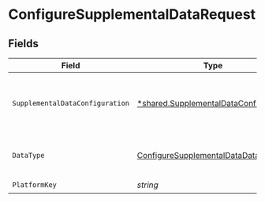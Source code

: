 # ConfigureSupplementalDataRequest


## Fields

| Field                                                                                             | Type                                                                                              | Required                                                                                          | Description                                                                                       | Example                                                                                           |
| ------------------------------------------------------------------------------------------------- | ------------------------------------------------------------------------------------------------- | ------------------------------------------------------------------------------------------------- | ------------------------------------------------------------------------------------------------- | ------------------------------------------------------------------------------------------------- |
| `SupplementalDataConfiguration`                                                                   | [*shared.SupplementalDataConfiguration](../../models/shared/supplementaldataconfiguration.md)     | :heavy_minus_sign:                                                                                | The configuration for the specified platform and data type.                                       |                                                                                                   |
| `DataType`                                                                                        | [ConfigureSupplementalDataDataType](../../models/operations/configuresupplementaldatadatatype.md) | :heavy_check_mark:                                                                                | Data types that support supplemental data                                                         | invoices                                                                                          |
| `PlatformKey`                                                                                     | *string*                                                                                          | :heavy_check_mark:                                                                                | N/A                                                                                               |                                                                                                   |